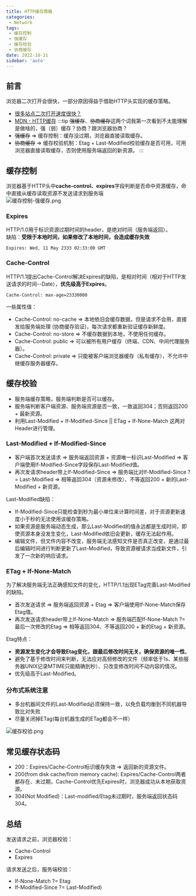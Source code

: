 ```yaml
---
title: HTTP缓存策略
categories:
 - Network
tags:
 - 缓存控制
 - 强缓存
 - 缓存校验
 - 协商缓存
date: 2022-10-31
sidebar: 'auto'
---
```


## 前言
浏览器二次打开会很快，一部分原因得益于借助HTTP头实现的缓存策略。
* [很多站点二次打开速度很快？](./browser-http.html#为什么很多站点第二次打开速度很快)
* [MDN - HTTP缓存](https://developer.mozilla.org/zh-CN/docs/Web/HTTP/Caching)
:::tip
~~强缓存~~、~~协商缓存~~这两个词我第一次看到不太能理解是做啥的，强（弱）缓存？协商？跟浏览器协商？<br/>
* ~~强缓存~~ => 缓存控制：缓存没过期，浏览器直接读取缓存。
* ~~协商缓存~~ => 缓存校验机制：Etag + Last-Modified校验缓存是否可用，可用浏览器直接读取缓存，否则使用服务端返回的新资源。
:::

## 缓存控制
浏览器基于HTTP头中**cache-control、expires**字段判断是否命中资源缓存，命中直接从缓存读取资源不发送请求到服务端<br/>
![缓存控制-强缓存.png](https://s2.loli.net/2022/10/31/lkPeigBYGyOTm6Q.png)
### Expires
HTTP/1.0用于标识资源过期时间的header，是绝对时间（服务端返回）。<br/>
缺陷：**受限于本地时间，如果修改了本地时间，会造成缓存失效**
```http
Expires: Wed, 11 May 2333 02:33:00 GMT
```
### Cache-Control
HTTP/1.1提出Cache-Control解决Expires的缺陷，是相对时间（相对于HTTP发送请求的时间--Date），**优先级高于Expires**。
```http
Cache-Control: max-age=23330000
```
一些属性值：
* Cache-Control: no-cache => 本地依旧会缓存数据，但是请求不会用，直接发给服务端处理 (协商缓存验证)，每次请求都重新验证缓存新鲜度。
* Cache-Control: no-store => 不缓存数据到本地，不使用任何缓存。
* Cache-Control: public => 可以被所有用户缓存（终端、CDN、中间代理服务器）。
* Cache-Control: private => 只能被客户端浏览器缓存（私有缓存），不允许中继缓存服务器缓存。

## 缓存校验
* 服务端缓存策略，服务端判断是否可以缓存。
* 服务端判断客户端资源、服务端资源是否一致，一致返回304；否则返回200 + 最新资源。
* 利用Last-Modified + If-Modified-Since || ETag + If-None-Match 这两对Header进行管理。
### Last-Modified + If-Modified-Since
* 客户端首次发送请求 => 服务端返回资源 + 资源唯一标识Last-Modified => 客户端使用If-Modified-Since字段保存Last-Modified值。
* 再次发请求header带上If-Modified-Since => 服务端比对If-Modified-Since ?= Last-Modified => 相等返回304（资源未修改）、不等返回200 + 新的Last-Modified + 新资源。

Last-Modified缺陷：
* If-Modified-Since只能检查到秒为最小单位来计算时间差，对于资源更新速度小于秒的无法使用该缓存策略。
* 如果资源是服务端动态生成，那么Last-Modified的值永远都是生成时间，即使资源本身没发生变化，Last-Modified依旧会更新，缓存无法起作用。
* 编辑文件，但文件内容不改变，服务端无法感知文件是否真正改变，是通过最后编辑时间进行判断更新了Last-Modified，导致资源被请求当成新文件，引发了一次新的响应请求。

### ETag + If-None-Match
为了解决服务端无法正确感知文件的变化，HTTP/1.1出现ETag完善Last-Modified的缺陷。<br />
* 首次发送请求 => 服务端返回资源 + Etag => 客户端使用If-None-Match保存Etag值。
* 再次发送请求header带上If-None-Match => 服务端匹配If-None-Match ?= 最后一次修改的Etag => 相等返回304、不等返回200 + 新的Etag + 新资源。<br/>

Etag特点：
* **资源发生变化才会导致Etag变化，跟最后修改时间无关，确保资源的唯一性**。
* 避免了基于修改时间来判断，无法应对高频修改的文件（频率低于1s、某些服务器UNIX记录MTIME只能精确到秒）、只改变修改时间不动内容的情况。
* 优先级高于Last-Modified。

### 分布式系统注意
* 多台机器间文件的Last-Modified必须保持一致，以免负载均衡到不同机器导致比对失败
* 尽量关闭掉ETag(每台机器生成的ETag都会不一样）

![缓存校验.png](https://s2.loli.net/2022/10/31/6Pes2H4qQFkLvwW.png)

## 常见缓存状态码
* 200：Expires/Cache-Control标识缓存失效 => 返回新的资源文件。
* 200(from disk cache/from memory cache): Expires/Cache-Control两者都存在、未过期，Cache-Control优先Expires时，浏览器成功从本地获取资源。
* 304(Not Modified)：Last-modified/Etag未过期时，服务端返回状态码304。

## 总结
发送请求之前，浏览器校验：
* Cache-Control 
* Expires

请求发送之后，服务端校验：
* If-None-Match ?= Etag
* If-Modified-Since ?= Last-Modified)
